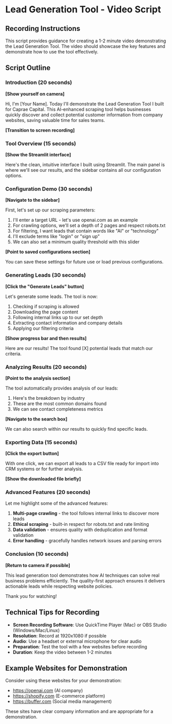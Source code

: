 # Lead Generation Tool - Video Script

## Recording Instructions

This script provides guidance for creating a 1-2 minute video demonstrating the Lead Generation Tool. The video should showcase the key features and demonstrate how to use the tool effectively.

## Script Outline

### Introduction (20 seconds)

**[Show yourself on camera]**

Hi, I'm [Your Name]. Today I'll demonstrate the Lead Generation Tool I built for Caprae Capital. This AI-enhanced scraping tool helps businesses quickly discover and collect potential customer information from company websites, saving valuable time for sales teams.

**[Transition to screen recording]**

### Tool Overview (15 seconds)

**[Show the Streamlit interface]**

Here's the clean, intuitive interface I built using Streamlit. The main panel is where we'll see our results, and the sidebar contains all our configuration options.

### Configuration Demo (30 seconds)

**[Navigate to the sidebar]**

First, let's set up our scraping parameters:

1. I'll enter a target URL - let's use openai.com as an example
2. For crawling options, we'll set a depth of 2 pages and respect robots.txt
3. For filtering, I want leads that contain words like "AI" or "technology" 
4. I'll exclude terms like "login" or "sign up"
5. We can also set a minimum quality threshold with this slider

**[Point to saved configurations section]**

You can save these settings for future use or load previous configurations.

### Generating Leads (30 seconds)

**[Click the "Generate Leads" button]**

Let's generate some leads. The tool is now:
1. Checking if scraping is allowed
2. Downloading the page content
3. Following internal links up to our set depth
4. Extracting contact information and company details
5. Applying our filtering criteria

**[Show progress bar and then results]**

Here are our results! The tool found [X] potential leads that match our criteria.

### Analyzing Results (20 seconds)

**[Point to the analysis section]**

The tool automatically provides analysis of our leads:
1. Here's the breakdown by industry
2. These are the most common domains found
3. We can see contact completeness metrics

**[Navigate to the search box]**

We can also search within our results to quickly find specific leads.

### Exporting Data (15 seconds)

**[Click the export button]**

With one click, we can export all leads to a CSV file ready for import into CRM systems or for further analysis.

**[Show the downloaded file briefly]**

### Advanced Features (20 seconds)

Let me highlight some of the advanced features:

1. **Multi-page crawling** - the tool follows internal links to discover more leads
2. **Ethical scraping** - built-in respect for robots.txt and rate limiting
3. **Data validation** - ensures quality with deduplication and format validation
4. **Error handling** - gracefully handles network issues and parsing errors

### Conclusion (10 seconds)

**[Return to camera if possible]**

This lead generation tool demonstrates how AI techniques can solve real business problems efficiently. The quality-first approach ensures it delivers actionable leads while respecting website policies.

Thank you for watching!

## Technical Tips for Recording

- **Screen Recording Software**: Use QuickTime Player (Mac) or OBS Studio (Windows/Mac/Linux)
- **Resolution**: Record at 1920x1080 if possible
- **Audio**: Use a headset or external microphone for clear audio
- **Preparation**: Test the tool with a few websites before recording
- **Duration**: Keep the video between 1-2 minutes

## Example Websites for Demonstration

Consider using these websites for your demonstration:

- https://openai.com (AI company)
- https://shopify.com (E-commerce platform)
- https://buffer.com (Social media management)

These sites have clear company information and are appropriate for a demonstration. 